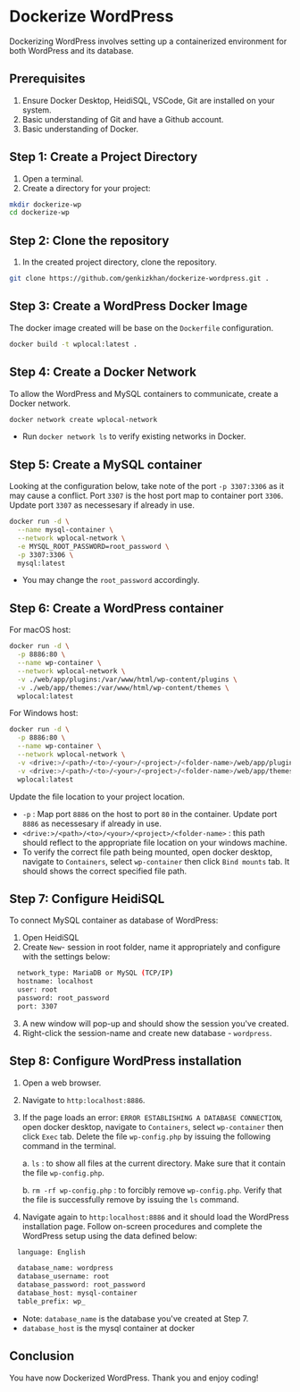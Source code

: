 # Dockerize WordPress
Dockerizing WordPress involves setting up a containerized environment for both WordPress and its database.


## Prerequisites
1. Ensure Docker Desktop, HeidiSQL, VSCode, Git are installed on your system.
2. Basic understanding of Git and have a Github account.
3. Basic understanding of Docker.


## Step 1: Create a Project Directory
1. Open a terminal.
2. Create a directory for your project:
```bash
mkdir dockerize-wp
cd dockerize-wp

```


## Step 2: Clone the repository
1. In the created project directory, clone the repository.
```bash
git clone https://github.com/genkizkhan/dockerize-wordpress.git .

```


## Step 3: Create a WordPress Docker Image
The docker image created will be base on the `Dockerfile` configuration.
```bash
docker build -t wplocal:latest .

```


## Step 4: Create a Docker Network
To allow the WordPress and MySQL containers to communicate, create a Docker network.
```bash
docker network create wplocal-network

```
- Run `docker network ls` to verify existing networks in Docker.



## Step 5: Create a MySQL container
Looking at the configuration below, take note of the port `-p 3307:3306` as it may cause a conflict. Port `3307` is the host port map to container port `3306`. Update port `3307` as necessesary if already in use.
```bash
docker run -d \
  --name mysql-container \
  --network wplocal-network \
  -e MYSQL_ROOT_PASSWORD=root_password \
  -p 3307:3306 \
  mysql:latest

```
- You may change the `root_password` accordingly.


## Step 6: Create a WordPress container
For macOS host:
```bash
docker run -d \
  -p 8886:80 \
  --name wp-container \
  --network wplocal-network \
  -v ./web/app/plugins:/var/www/html/wp-content/plugins \
  -v ./web/app/themes:/var/www/html/wp-content/themes \
  wplocal:latest

```

For Windows host:
```bash
docker run -d \
  -p 8886:80 \
  --name wp-container \
  --network wplocal-network \
  -v <drive:>/<path>/<to>/<your>/<project>/<folder-name>/web/app/plugins:/var/www/html/wp-content/plugins \
  -v <drive:>/<path>/<to>/<your>/<project>/<folder-name>/web/app/themes:/var/www/html/wp-content/themes \
  wplocal:latest

```
Update the file location to your project location.
- `-p` : Map port `8886` on the host to port `80` in the container. Update port `8886` as necessesary if already in use.
- `<drive:>/<path>/<to>/<your>/<project>/<folder-name>` : this path should reflect to the appropriate file location on your windows machine.
- To verify the correct file path being mounted, open docker desktop, navigate to `Containers`, select `wp-container` then click `Bind mounts` tab. It should shows the correct specified file path.



## Step 7: Configure HeidiSQL
To connect MySQL container as database of WordPress:
1. Open HeidiSQL
2. Create `New`- session in root folder, name it appropriately and configure with the settings below:

```bash
  network_type: MariaDB or MySQL (TCP/IP)
  hostname: localhost
  user: root
  password: root_password
  port: 3307

```
3. A new window will pop-up and should show the session you've created.
4. Right-click the session-name and create new database - `wordpress`. 



## Step 8: Configure WordPress installation
1. Open a web browser.
2. Navigate to `http:localhost:8886`.
3. If the page loads an error: `ERROR ESTABLISHING A DATABASE CONNECTION`, open docker desktop, navigate to `Containers`, select `wp-container` then click `Exec` tab. Delete the file `wp-config.php` by issuing the following command in the terminal.

    a. `ls` : to show all files at the current directory. Make sure that it contain the file `wp-config.php`.

    b. `rm -rf wp-config.php` : to forcibly remove `wp-config.php`. Verify that the file is successfully remove by issuing the `ls` command.

4. Navigate again to `http:localhost:8886` and it should load the WordPress installation page. Follow on-screen procedures and complete the WordPress setup using the data defined below:

```bash
  language: English

  database_name: wordpress
  database_username: root
  database_password: root_password
  database_host: mysql-container
  table_prefix: wp_

```
- Note: `database_name` is the database you've created at Step 7.
- `database_host` is the mysql container at docker



## Conclusion
You have now Dockerized WordPress. Thank you and enjoy coding!
